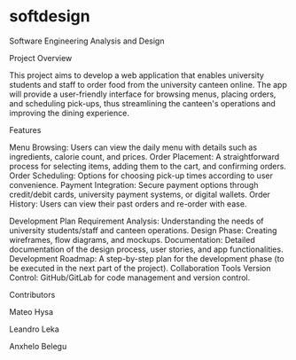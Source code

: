 # softdesign
Software Engineering Analysis and Design


Project Overview

This project aims to develop a web application that enables university students and staff to order food from the university canteen online. The app will provide a user-friendly interface for browsing menus, placing orders, and scheduling pick-ups, thus streamlining the canteen's operations and improving the dining experience.

Features


Menu Browsing: Users can view the daily menu with details such as ingredients, calorie count, and prices.
Order Placement: A straightforward process for selecting items, adding them to the cart, and confirming orders.
Order Scheduling: Options for choosing pick-up times according to user convenience.
Payment Integration: Secure payment options through credit/debit cards, university payment systems, or digital wallets.
Order History: Users can view their past orders and re-order with ease.

Development Plan
Requirement Analysis: Understanding the needs of university students/staff and canteen operations.
Design Phase: Creating wireframes, flow diagrams, and mockups.
Documentation: Detailed documentation of the design process, user stories, and app functionalities.
Development Roadmap: A step-by-step plan for the development phase (to be executed in the next part of the project).
Collaboration Tools
Version Control: GitHub/GitLab for code management and version control.

Contributors


Mateo Hysa


Leandro Leka


Anxhelo Belegu
